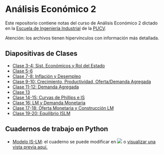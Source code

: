 # Análisis Económico 2

Este repositorio contiene notas del curso de Análisis Económico 2 dictado en la [Escuela de Ingeniería Industrial](http://eii.pucv.cl) de la [PUCV](http://www.pucv.cl). 

Atención: los archivos tienen hipervínculos con información más detallada.

## Diapositivas de Clases

- [Clase 3-4: Sist. Económicos y Rol del Estado](clase3_4/clase3_4.pdf)
- [Clase 5-6](clase5_6/clase5_6.pdf)
- [Clase 7-8: Inflación y Desempleo](clase7_8/clase7_8.pdf)
- [Clase 9-10: Crecimiento, Productividad, Oferta/Demanda Agregada](clase9_10/clase9_10.pdf)
- [Clase 11-12: Demanda Agregada](clase11_12/clase11_12.pdf)
- [Clase 13](clase13/clase13.pdf)
- [Clase 14-15: Curvas de Phillips e IS](clase14_15/clase14_15.pdf)
- [Clase 16: LM y Demanda Monetaria](clase16/clase16.pdf)
- [Clase 17-18: Oferta Monetaria y Construcción LM](clase17_18/clase17_18.pdf)
- [Clase 19-20: Equilibrio ISLM](clase19_20/clase19_20.pdf)

## Cuadernos de trabajo en Python

- [Modelo IS-LM](EjercicioISLM.ipynb): el cuaderno se puede modificar en [![](https://colab.research.google.com/assets/colab-badge.svg)](https://colab.research.google.com/github/sebacea/AnEco2/blob/master/EjercicioISLM.ipynb) o [visualizar una vista previa aquí.](https://nbviewer.jupyter.org/github/sebacea/AnEco2/blob/master/EjercicioISLM.ipynb)

